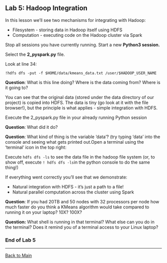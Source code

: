 ## Lab 5: Hadoop Integration

In this lesson we’ll see two mechanisms for integrating with Hadoop:

- Filesystem - storing data in Hadoop itself using HDFS
- Computation - executing code on the Hadoop cluster via Spark

Stop all sessions you have currently running. Start a new **Python3 session.**

Select the **2_pyspark.py** file.

Look at line 34:

`!hdfs dfs -put -f $HOME/data/kmeans_data.txt /user/$HADOOP_USER_NAME`

**Question**: What is this line doing? Where is the data coming from? Where is it going to?

You can see that the original data (stored under the data directory of our project) is copied into HDFS. The data is tiny (go look at it with the file browser!), but the principle is what applies - simple integration with HDFS.

Execute the 2_pyspark.py file in your already running Python session

**Question**: What did it do?

**Question**: What kind of thing is the variable ‘data’? (try typing ‘data’ into the console and seeing what gets printed out.Open a terminal using the ‘terminal’ icon in the top right: 

Execute `hdfs dfs -ls` to see the data file in the hadoop file system (or, to show off, execute `! hdfs dfs -ls`in the python console to do the same thing!)

If everything went correctly you’ll see that we demonstrate:

- Natural integration with HDFS - it’s just a path to a file!
- Natural parallel computation across the cluster using Spark

**Question**: If you had 20TB and 50 nodes with 32 processors per node how much faster do you think a KMeans algorithm would take compared to running it on your laptop? 10X? 100X?

**Question:** What shell is running in that terminal? What else can you do in the terminal? Does it remind you of a terminal access to your Linux laptop?

### End of Lab 5

----

[Back to Main](https://github.com/rajatrakesh/cdswlabs)